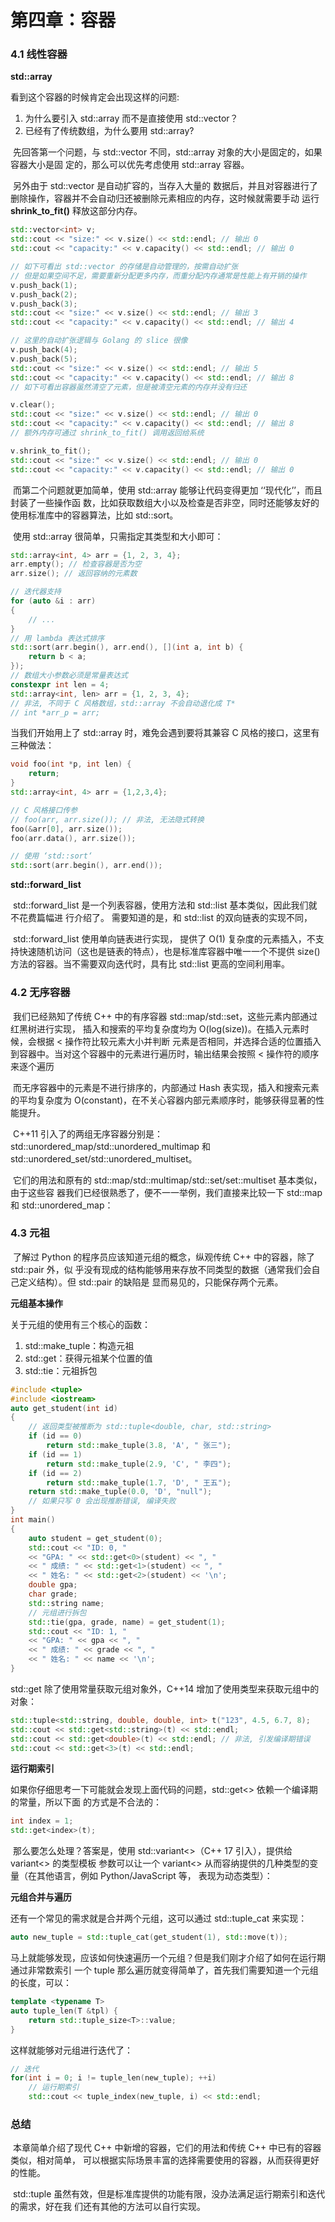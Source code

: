 # 第四章：容器

### 4.1 线性容器

**std::array**

看到这个容器的时候肯定会出现这样的问题:

1. 为什么要引入 std::array 而不是直接使用 std::vector？
2. 已经有了传统数组，为什么要用 std::array?

​	先回答第一个问题，与 std::vector 不同，std::array 对象的大小是固定的，如果容器大小是固 定的，那么可以优先考虑使用 std::array 容器。

​	另外由于 std::vector 是自动扩容的，当存入大量的 数据后，并且对容器进行了删除操作，容器并不会自动归还被删除元素相应的内存，这时候就需要手动 运行 **shrink_to_fit()** 释放这部分内存。



```c++
std::vector<int> v;
std::cout << "size:" << v.size() << std::endl; // 输出 0
std::cout << "capacity:" << v.capacity() << std::endl; // 输出 0

// 如下可看出 std::vector 的存储是自动管理的，按需自动扩张
// 但是如果空间不足，需要重新分配更多内存，而重分配内存通常是性能上有开销的操作
v.push_back(1);
v.push_back(2);
v.push_back(3);
std::cout << "size:" << v.size() << std::endl; // 输出 3
std::cout << "capacity:" << v.capacity() << std::endl; // 输出 4

// 这里的自动扩张逻辑与 Golang 的 slice 很像
v.push_back(4);
v.push_back(5);
std::cout << "size:" << v.size() << std::endl; // 输出 5
std::cout << "capacity:" << v.capacity() << std::endl; // 输出 8
// 如下可看出容器虽然清空了元素，但是被清空元素的内存并没有归还

v.clear();
std::cout << "size:" << v.size() << std::endl; // 输出 0
std::cout << "capacity:" << v.capacity() << std::endl; // 输出 8
// 额外内存可通过 shrink_to_fit() 调用返回给系统

v.shrink_to_fit();
std::cout << "size:" << v.size() << std::endl; // 输出 0
std::cout << "capacity:" << v.capacity() << std::endl; // 输出 0
```



​	而第二个问题就更加简单，使用 std::array 能够让代码变得更加 ‘‘现代化’’，而且封装了一些操作函 数，比如获取数组大小以及检查是否非空，同时还能够友好的使用标准库中的容器算法，比如 std::sort。

​	使用 std::array 很简单，只需指定其类型和大小即可：

```c++
std::array<int, 4> arr = {1, 2, 3, 4};
arr.empty(); // 检查容器是否为空
arr.size(); // 返回容纳的元素数

// 迭代器支持
for (auto &i : arr)
{
    // ...
}
// 用 lambda 表达式排序
std::sort(arr.begin(), arr.end(), [](int a, int b) {
	return b < a;
});
// 数组大小参数必须是常量表达式
constexpr int len = 4;
std::array<int, len> arr = {1, 2, 3, 4};
// 非法, 不同于 C 风格数组，std::array 不会自动退化成 T*
// int *arr_p = arr;
```

当我们开始用上了 std::array 时，难免会遇到要将其兼容 C 风格的接口，这里有三种做法：

```c++
void foo(int *p, int len) {
	return;
}
std::array<int, 4> arr = {1,2,3,4};

// C 风格接口传参
// foo(arr, arr.size()); // 非法, 无法隐式转换
foo(&arr[0], arr.size());
foo(arr.data(), arr.size());

// 使用 ‘std::sort‘
std::sort(arr.begin(), arr.end());
```

**std::forward_list**

​	std::forward_list 是一个列表容器，使用方法和 std::list 基本类似，因此我们就不花费篇幅进 行介绍了。 需要知道的是，和 std::list 的双向链表的实现不同，

​	std::forward_list 使用单向链表进行实现， 提供了 O(1) 复杂度的元素插入，不支持快速随机访问（这也是链表的特点），也是标准库容器中唯一一个不提供 size() 方法的容器。当不需要双向迭代时，具有比 std::list 更高的空间利用率。



### 4.2 无序容器

​	我们已经熟知了传统 C++ 中的有序容器 std::map/std::set，这些元素内部通过红黑树进行实现， 插入和搜索的平均复杂度均为 O(log(size))。在插入元素时候，会根据 < 操作符比较元素大小并判断 元素是否相同，并选择合适的位置插入到容器中。当对这个容器中的元素进行遍历时，输出结果会按照 < 操作符的顺序来逐个遍历

​	而无序容器中的元素是不进行排序的，内部通过 Hash 表实现，插入和搜索元素的平均复杂度为 O(constant)，在不关心容器内部元素顺序时，能够获得显著的性能提升。

​	C++11 引入了的两组无序容器分别是：std::unordered_map/std::unordered_multimap 和 std::unordered_set/std::unordered_multiset。

​	它们的用法和原有的 std::map/std::multimap/std::set/set::multiset 基本类似，由于这些容 器我们已经很熟悉了，便不一一举例，我们直接来比较一下 std::map 和 std::unordered_map：





### 4.3 元祖

​	了解过 Python 的程序员应该知道元组的概念，纵观传统 C++ 中的容器，除了 std::pair 外，似 乎没有现成的结构能够用来存放不同类型的数据（通常我们会自己定义结构）。但 std::pair 的缺陷是 显而易见的，只能保存两个元素。



**元组基本操作**

关于元组的使用有三个核心的函数：

1. std::make_tuple：构造元祖
2. std::get：获得元祖某个位置的值
3. std::tie：元祖拆包



```c++
#include <tuple>
#include <iostream>
auto get_student(int id)
{
    // 返回类型被推断为 std::tuple<double, char, std::string>
    if (id == 0)
        return std::make_tuple(3.8, 'A', " 张三");
    if (id == 1)
        return std::make_tuple(2.9, 'C', " 李四");
    if (id == 2)
        return std::make_tuple(1.7, 'D', " 王五");
    return std::make_tuple(0.0, 'D', "null");
    // 如果只写 0 会出现推断错误, 编译失败
}
int main()
{
    auto student = get_student(0);
    std::cout << "ID: 0, "
    << "GPA: " << std::get<0>(student) << ", "
    << " 成绩: " << std::get<1>(student) << ", "
    << " 姓名: " << std::get<2>(student) << '\n';
    double gpa;
    char grade;
    std::string name;
    // 元组进行拆包
    std::tie(gpa, grade, name) = get_student(1);
    std::cout << "ID: 1, "
    << "GPA: " << gpa << ", "
    << " 成绩: " << grade << ", "
    << " 姓名: " << name << '\n';
}
```

std::get 除了使用常量获取元组对象外，C++14 增加了使用类型来获取元组中的对象：

```c++
std::tuple<std::string, double, double, int> t("123", 4.5, 6.7, 8);
std::cout << std::get<std::string>(t) << std::endl;
std::cout << std::get<double>(t) << std::endl; // 非法, 引发编译期错误
std::cout << std::get<3>(t) << std::endl;
```



**运行期索引**

如果你仔细思考一下可能就会发现上面代码的问题，std::get<> 依赖一个编译期的常量，所以下面 的方式是不合法的：

```c++
int index = 1;
std::get<index>(t);
```

​	那么要怎么处理？答案是，使用 std::variant<>（C++ 17 引入），提供给 variant<> 的类型模板 参数可以让一个 variant<> 从而容纳提供的几种类型的变量（在其他语言，例如 Python/JavaScript 等， 表现为动态类型）：





**元组合并与遍历**

还有一个常见的需求就是合并两个元组，这可以通过 std::tuple_cat 来实现：

```c++
auto new_tuple = std::tuple_cat(get_student(1), std::move(t));
```



​	马上就能够发现，应该如何快速遍历一个元组？但是我们刚才介绍了如何在运行期通过非常数索引 一个 tuple 那么遍历就变得简单了，首先我们需要知道一个元组的长度，可以：

```c++
template <typename T>
auto tuple_len(T &tpl) {
	return std::tuple_size<T>::value;
}
```

这样就能够对元组进行迭代了：

```c++
// 迭代
for(int i = 0; i != tuple_len(new_tuple); ++i)
	// 运行期索引
	std::cout << tuple_index(new_tuple, i) << std::endl;
```



### 总结

​	本章简单介绍了现代 C++ 中新增的容器，它们的用法和传统 C++ 中已有的容器类似，相对简单， 可以根据实际场景丰富的选择需要使用的容器，从而获得更好的性能。

​	std::tuple 虽然有效，但是标准库提供的功能有限，没办法满足运行期索引和迭代的需求，好在我 们还有其他的方法可以自行实现。



























